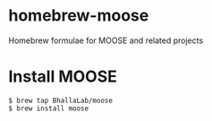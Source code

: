 # homebrew-moose

Homebrew formulae for MOOSE and related projects

# Install MOOSE

    $ brew tap BhallaLab/moose
    $ brew install moose 


